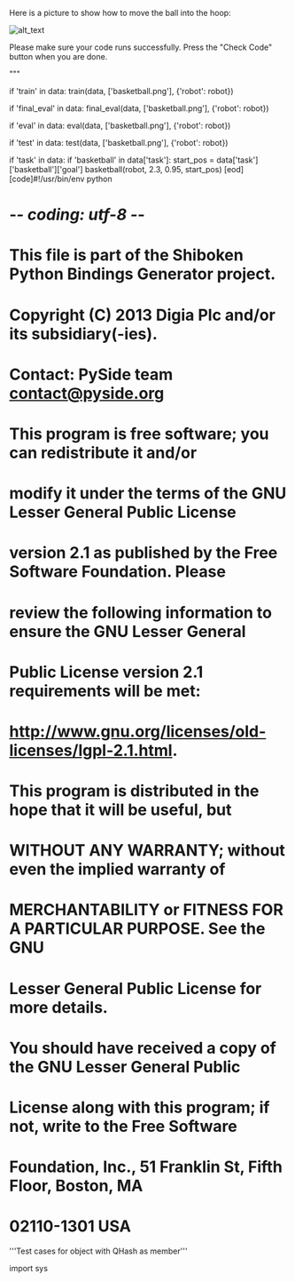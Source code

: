 

Here is a picture to show how to move the ball into the hoop:

![alt_text](basketball.png "A picture showing how to move the ball into the hoop.")

Please make sure your code runs successfully. Press the "Check Code" button when you are done.

"""
    
if 'train' in data:
    train(data, ['basketball.png'], {'robot': robot})
    
if 'final_eval' in data:
    final_eval(data, ['basketball.png'], {'robot': robot})
    
if 'eval' in data:
    eval(data, ['basketball.png'], {'robot': robot})
    
if 'test' in data:
    test(data, ['basketball.png'], {'robot': robot})
    
if 'task' in data:
    if 'basketball' in data['task']:
        start_pos = data['task']['basketball']['goal']
        basketball(robot, 2.3, 0.95, start_pos)
[eod] [code]#!/usr/bin/env python
# -*- coding: utf-8 -*-
#
# This file is part of the Shiboken Python Bindings Generator project.
#
# Copyright (C) 2013 Digia Plc and/or its subsidiary(-ies).
#
# Contact: PySide team <contact@pyside.org>
#
# This program is free software; you can redistribute it and/or
# modify it under the terms of the GNU Lesser General Public License
# version 2.1 as published by the Free Software Foundation. Please
# review the following information to ensure the GNU Lesser General
# Public License version 2.1 requirements will be met:
# http://www.gnu.org/licenses/old-licenses/lgpl-2.1.html.
# #
# This program is distributed in the hope that it will be useful, but
# WITHOUT ANY WARRANTY; without even the implied warranty of
# MERCHANTABILITY or FITNESS FOR A PARTICULAR PURPOSE.  See the GNU
# Lesser General Public License for more details.
#
# You should have received a copy of the GNU Lesser General Public
# License along with this program; if not, write to the Free Software
# Foundation, Inc., 51 Franklin St, Fifth Floor, Boston, MA
# 02110-1301 USA

'''Test cases for object with QHash as member'''

import sys
